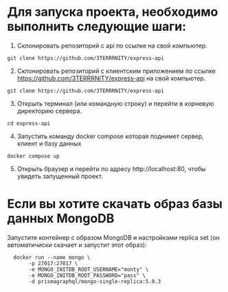 # Для запуска проекта, необходимо выполнить следующие шаги:

1. Склонировать репозиторий с api по ссылке  на свой компьютер.
```
git clone https://github.com/3TERRRNITY/express-api
```

2. Склонировать репозиторий с клиентским приложением по ссылке https://github.com/3TERRRNITY/express-api на свой компьютер.
```
git clone https://github.com/3TERRRNITY/express-api
```

3. Открыть терминал (или командную строку) и перейти в корневую директорию сервера.
```
cd express-api
```


4. Запустить команду docker compose которая поднимет сервер, клиент и базу данных
```
docker compose up
```

5. Открыть браузер и перейти по адресу http://localhost:80, чтобы увидеть запущенный проект.



# Если вы хотите скачать образ базы данных MongoDB

Запустите контейнер с образом MongoDB и настройками replica set (он автоматичиски скачает и запустит этот образ):

```
  docker run --name mongo \
       -p 27017:27017 \
       -e MONGO_INITDB_ROOT_USERNAME="monty" \
       -e MONGO_INITDB_ROOT_PASSWORD="pass" \
       -d prismagraphql/mongo-single-replica:5.0.3
```
